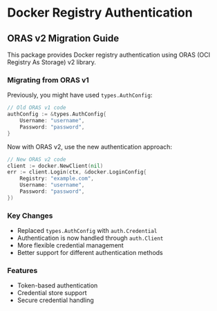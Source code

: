 # Docker Registry Authentication

## ORAS v2 Migration Guide

This package provides Docker registry authentication using ORAS (OCI Registry As Storage) v2 library. 

### Migrating from ORAS v1

Previously, you might have used `types.AuthConfig`:

```go
// Old ORAS v1 code
authConfig := &types.AuthConfig{
    Username: "username",
    Password: "password",
}
```

Now with ORAS v2, use the new authentication approach:

```go
// New ORAS v2 code
client := docker.NewClient(nil)
err := client.Login(ctx, &docker.LoginConfig{
    Registry: "example.com",
    Username: "username", 
    Password: "password",
})
```

### Key Changes
- Replaced `types.AuthConfig` with `auth.Credential`
- Authentication is now handled through `auth.Client`
- More flexible credential management
- Better support for different authentication methods

### Features
- Token-based authentication
- Credential store support
- Secure credential handling